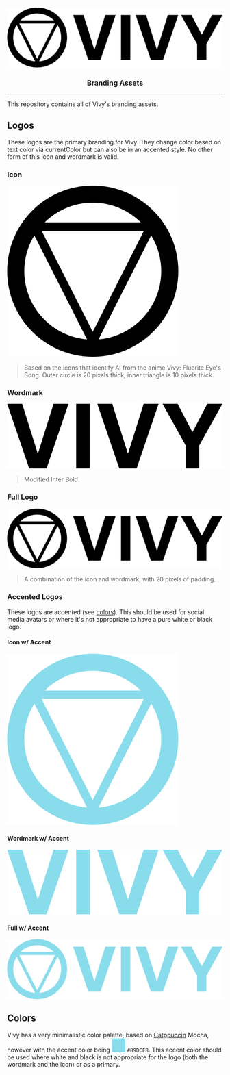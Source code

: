 <p align="center">
<img alt="full" src="full.svg"/>
<h3 align="center">Branding Assets</h3>
</p>

---

This repository contains all of Vivy's branding assets.

## Logos

These logos are the primary branding for Vivy. They change color based on text color via currentColor but can also be in
an accented style. No other form of this icon and wordmark is valid.

### Icon

![](icon.svg)

> Based on the icons that identify AI from the anime Vivy: Fluorite Eye's Song. Outer circle is 20 pixels thick, inner
> triangle is 10 pixels thick.

### Wordmark

![](wordmark.svg)

> Modified Inter Bold.

### Full Logo

![](full.svg)

> A combination of the icon and wordmark, with 20 pixels of padding.

### Accented Logos

These logos are accented (see [colors](#colors)). This should be used for social media avatars or where it's not
appropriate to have a pure white or black logo.

#### Icon w/ Accent

![](icon_accented.svg)

#### Wordmark w/ Accent

![](wordmark_accented.svg)

#### Full w/ Accent

![](full_accented.svg)

## Colors

Vivy has a very minimalistic color palette, based on [Catppuccin](https://github.com/catppuccin/catppuccin) Mocha, however
with the accent color being ![](swatch.svg) `#89DCEB`. This accent color should be used where white and black is not
appropriate for the logo (both the wordmark and the icon) or as a primary.
